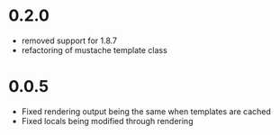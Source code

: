 0.2.0
=====

- removed support for 1.8.7
- refactoring of mustache template class

0.0.5
=====

- Fixed rendering output being the same when templates are cached
- Fixed locals being modified through rendering